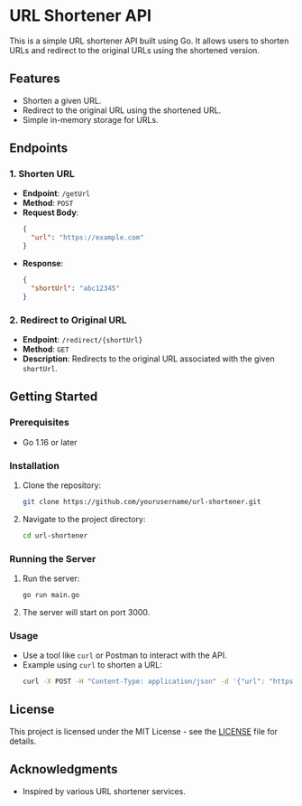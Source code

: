 # URL Shortener API

This is a simple URL shortener API built using Go. It allows users to shorten URLs and redirect to the original URLs using the shortened version.

## Features

- Shorten a given URL.
- Redirect to the original URL using the shortened URL.
- Simple in-memory storage for URLs.

## Endpoints

### 1. Shorten URL

- **Endpoint**: `/getUrl`
- **Method**: `POST`
- **Request Body**:
  ```json
  {
    "url": "https://example.com"
  }
  ```
- **Response**:
  ```json
  {
    "shortUrl": "abc12345"
  }
  ```

### 2. Redirect to Original URL

- **Endpoint**: `/redirect/{shortUrl}`
- **Method**: `GET`
- **Description**: Redirects to the original URL associated with the given `shortUrl`.

## Getting Started

### Prerequisites

- Go 1.16 or later

### Installation

1. Clone the repository:
   ```bash
   git clone https://github.com/yourusername/url-shortener.git
   ```
2. Navigate to the project directory:
   ```bash
   cd url-shortener
   ```

### Running the Server

1. Run the server:
   ```bash
   go run main.go
   ```
2. The server will start on port 3000.

### Usage

- Use a tool like `curl` or Postman to interact with the API.
- Example using `curl` to shorten a URL:
  ```bash
  curl -X POST -H "Content-Type: application/json" -d '{"url": "https://example.com"}' http://localhost:3000/getUrl
  ```

## License

This project is licensed under the MIT License - see the [LICENSE](LICENSE) file for details.

## Acknowledgments

- Inspired by various URL shortener services.
